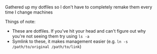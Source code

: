 Gathered up my dotfiles so I don't have to completely remake them every time I change machines

Things of note:
- These are dotfiles. If you've hit your head and can't 
  figure out why you're not seeing them try using `ls -a`
- Symlink to these, it makes management easier
  (e.g. `ln -s /path/to/original /path/to/link`) 
